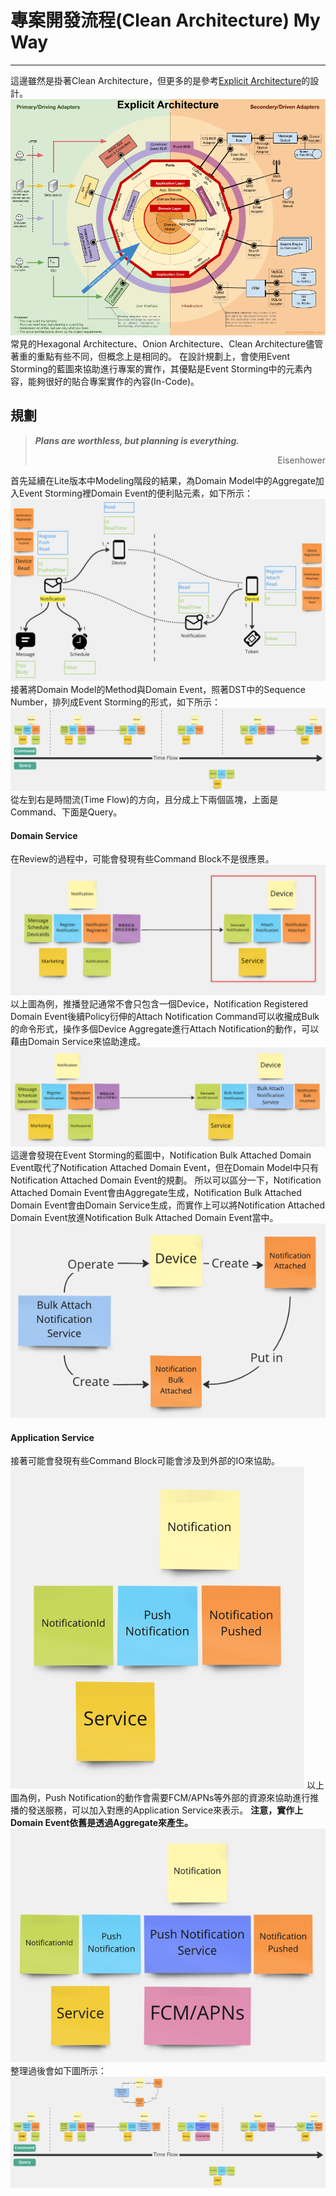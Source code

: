 # 專案開發流程(Clean Architecture) My Way
---
這邊雖然是掛著Clean Architecture，但更多的是參考[Explicit Architecture](https://herbertograca.com/2017/11/16/explicit-architecture-01-ddd-hexagonal-onion-clean-cqrs-how-i-put-it-all-together/)的設計。
![explicit architecture](./images/explicit_architecture.png)
常見的Hexagonal Architecture、Onion Architecture、Clean Architecture儘管著重的重點有些不同，但概念上是相同的。
在設計規劃上，會使用Event Storming的藍圖來協助進行專案的實作，其優點是Event Storming中的元素內容，能夠很好的貼合專案實作的內容(In-Code)。
## 規劃
> ***Plans are worthless, but planning is everything.***
> <p align="right">Eisenhower</p>

首先延續在Lite版本中Modeling階段的結果，為Domain Model中的Aggregate加入Event Storming裡Domain Event的便利貼元素，如下所示：
![domain model](./images/domain_model.png)
接著將Domain Model的Method與Domain Event，照著DST中的Sequence Number，排列成Event Storming的形式，如下所示：
![es](./images/es.png)
從左到右是時間流(Time Flow)的方向，且分成上下兩個區塊，上面是Command、下面是Query。
#### Domain Service
在Review的過程中，可能會發現有些Command Block不是很應景。
![command_block](./images/command_block.png)
以上圖為例，推播登記通常不會只包含一個Device，Notification Registered Domain Event後續Policy衍伸的Attach Notification Command可以收攏成Bulk的命令形式，操作多個Device Aggregate進行Attach Notification的動作，可以藉由Domain Service來協助達成。
![command_block2](./images/command_block2.png)
這邊會發現在Event Storming的藍圖中，Notification Bulk Attached Domain Event取代了Notification Attached Domain Event，但在Domain Model中只有Notification Attached Domain Event的規劃。
所以可以區分一下，Notification Attached Domain Event會由Aggregate生成，Notification Bulk Attached Domain Event會由Domain Service生成，而實作上可以將Notification Attached Domain Event放進Notification Bulk Attached Domain Event當中。
![domain service](./images/domain_service.png)
#### Application Service
接著可能會發現有些Command Block可能會涉及到外部的IO來協助。
![command_block3](./images/command_block3.png)
以上圖為例，Push Notification的動作會需要FCM/APNs等外部的資源來協助進行推播的發送服務，可以加入對應的Application Service來表示。
**注意，實作上Domain Event依舊是透過Aggregate來產生。**
![command_block4](./images/command_block4.png)
整理過後會如下圖所示：
![es2](./images/es2.png)